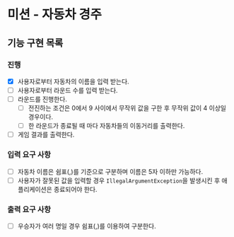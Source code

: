 # 미션 - 자동차 경주

## 기능 구현 목록

### 진행
- [X] 사용자로부터 자동차의 이름을 입력 받는다.
- [ ] 사용자로부터 라운드 수를 입력 받는다.
- [ ] 라운드를 진행한다.
    - [ ] 전진하는 조건은 0에서 9 사이에서 무작위 값을 구한 후 무작위 값이 4 이상일 경우이다.
    - [ ] 한 라운드가 종료될 때 마다 자동차들의 이동거리를 출력한다.
- [ ] 게임 결과를 출력한다.

### 입력 요구 사항
- [ ] 자동차 이름은 쉼표(,)를 기준으로 구분하며 이름은 5자 이하만 가능하다.
- [ ] 사용자가 잘못된 값을 입력할 경우 `IllegalArgumentException`을 발생시킨 후 애플리케이션은 종료되어야 한다.

### 출력 요구 사항
- [ ] 우승자가 여러 명일 경우 쉼표(,)를 이용하여 구분한다.

